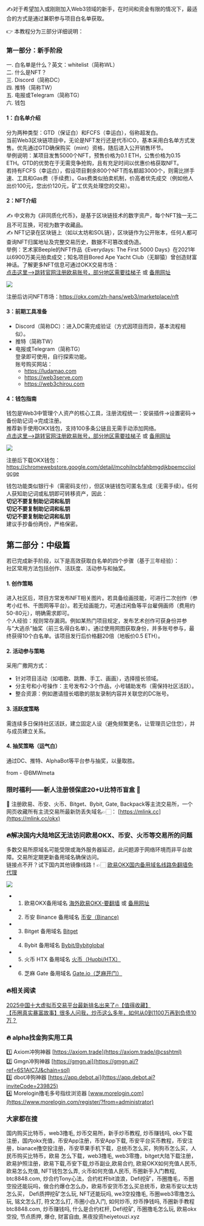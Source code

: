 ✍对于希望加入或刚刚加入Web3领域的新手，在时间和资金有限的情况下，最适合的方式是通过兼职参与项目白名单获取。

👉 本教程分为三部分详细说明：

### 第一部分：新手阶段
一. 白名单是什么？英文：whitelist（简称WL）  
二. 什么是NFT？  
三. Discord（简称DC）  
四. 推特（简称TW）  
五. 电报或Telegram（简称TG）  
六. 钱包  

#### 1：白名单介绍  
分为两种类型：GTD（保证白）和FCFS（幸运白），俗称超发白。  
当前Web3区块链项目中，无论是NFT发行还是代币ICO，基本采用白名单方式发售。优先通过GTD确保购买（mint）资格，随后进入公开销售环节。  
举例说明：某项目发售5000个NFT，预售价格为0.1 ETH，公售价格为0.15 ETH。GTD的优势在于无需竞争抢购，且有充足时间以优惠价格获取NFT。  
若持有FCFS（幸运白），假设项目剩余800个NFT而名额超3000个，则需比拼手速、工具和Gas费（手续费）。Gas费类似拍卖机制，价高者优先成交（例如他人出价100元，您出价120元，矿工优先处理您的交易）。

#### 2：NFT介绍  
✍️ 中文称为《非同质化代币》，是基于区块链技术的数字资产，每个NFT独一无二且不可互换，可视为数字收藏品。  
✍️ NFT记录在区块链上（如以太坊和SOL链），区块链作为公开账本，任何人都可查询NFT归属地址及完整交易历史，数据不可篡改或伪造。  
举例：艺术家Beeple的NFT作品《Everydays: The First 5000 Days》在2021年以6900万美元拍卖成交；知名项目Bored Ape Yacht Club（无聊猿）曾创造财富神话。了解更多NFT信息可通过OKX交易市场：  
[点击这里–>跳转官网注册欧易账号，部分地区需要挂梯子](https://www.okx.com/join/76527935) 或 [备用网址](https://www.oucnyi.net/zh-hans/join/76527935)  

[![](https://fe095ec.webp.li/top-10-exchanges-001.jpg)](https://www.oucnyi.net/zh-hans/join/76527935)  

注册后访问NFT市场：https://okx.com/zh-hans/web3/marketplace/nft  

#### 3：前期工具准备  
- Discord（简称DC）：进入DC需完成验证（方式因项目而异，基本流程相似）。  
- 推特（简称TW）  
- 电报或Telegram（简称TG）  
  登录即可使用，自行探索功能。  
  账号购买网站：  
  - https://ludamao.com  
  - https://web3serve.com  
  - https://web3chirou.com  

#### 4：钱包指南  
钱包是Web3中管理个人资产的核心工具，注册流程统一：安装插件→设置密码→备份助记词→完成注册。  
推荐新手使用OKX钱包，支持100多条公链且无需手动添加网络。  
[点击这里–>跳转官网注册欧易账号，部分地区需要挂梯子](https://www.okx.com/join/76527935) 或 [备用网址](https://www.okx.com/join/76527935)  

[![](https://fe095ec.webp.li/top-10-exchanges-001.jpg)](https://www.oucnyi.net/zh-hans/join/76527935)  

注册后下载OKX钱包：https://chromewebstore.google.com/detail/mcohilncbfahbmgdjkbpemcciiolgcge  

钱包功能类似银行卡（需密码支付），但区块链钱包可匿名生成（无需手续）。任何人获知助记词或私钥即可转移资产，因此：  
**切记不要复制助记词和私钥**  
**切记不要复制助记词和私钥**  
**切记不要复制助记词和私钥**  
建议手抄备份两份，严格保密。  

## 第二部分：中级篇  
若已完成新手阶段，以下是高效获取白名单的四个步骤（基于三年经验）：  
社区常用方法包括创作、活跃度、活动参与和抽奖。  

#### 1. 创作策略  
进入社区后，项目方常发布NFT相关图片。若具备绘画技能，可进行二次创作（参考小红书、千图网等平台）。若无绘画能力，可通过闲鱼等平台雇佣画师（费用约50-80元），明确需求即可。  
个人经验：规则常存漏洞。例如某热门项目规定，发布艺术创作可获身份并参与“大逃杀”抽奖（前三名得白名单）。通过使用网图获取身份，并多账号参与，最终获得10个白名单。该项目发行后价格翻20倍（地板价0.5 ETH）。  

#### 2. 活动参与策略  
采用广撒网方式：  
- 针对项目活动（如唱歌、跳舞、手工、画画），选择擅长领域。  
- 分主号和小号操作：主号发布2-3个作品，小号辅助发布（需保持社区活跃）。  
- 整合资源：例如邀请擅长唱歌的朋友录制内容并关联您的DC账号。  

#### 3. 活跃度策略  
需连续多日保持社区活跃，建立固定人设（避免频繁更名，让管理员记住您），并与成员建立关系。  

#### 4. 抽奖策略（运气白）  
通过DC、推特、AlphaBot等平台参与抽奖，以量取胜。  

from - @BMWmeta  

### 限时福利——新人注册领保底20+U比特币盲盒 🎁  
🎁 注册欧易、币安、火币、Bitget、Bybit, Gate, Backpack等主流交易所，一个网页收藏所有主流交易所最新防丢失域名👉🏻： [https://mlink.cc](https://mlink.cc/okx)  

### 🔥解决国内大陆地区无法访问欧易OKX、币安、火币等交易所的问题  
多数交易所原域名可能受限或海外服务器延迟，此问题源于网络环境而非平台故障。交易所定期更新备用域名确保访问。  
链接点不开？试下国内其他镜像线路！👉🏻 [欧易OKX国内备用域名线路免翻墙免代理](https://vlink.cc/okxcn)  

[![](https://307e939.webp.li/20250812124552161.png)](https://vlink.cc/okxcn)  

- 1. 欧易OKX备用域名 [海外欧易OKX-要翻墙](https://www.okx.com/join/76527935) 或 [备用网址](https://www.oucnyi.net/zh-hans/join/76527935)  
- 2. 币安 Binance 备用域名 [币安（Binance)](https://accounts.binance.com/zh-CN/register?ref=36457687)  
- 3. Bitget 备用域名 [Bitget](https://www.bitget.com/zh-CN/referral/register?from=referral&clacCode=VRNEYUTR)  
- 4. Bybit 备用域名 [Bybit/Bybitglobal](https://www.bybitglobal.com/zh-MY/invite/?ref=VMKORMM)  
- 5. 火币 HTX 备用域名 [火币（Huobi/HTX）](https://www.htx.com/invite/zh-cn/1f?invite_code=whf45223)  
- 6. 芝麻 Gate 备用域名 [Gate.io（芝麻开门）](https://www.gate.io/zh/signup?ref_type=103&ref=A1ERAQ)  

### 🔥相关阅读  
[2025中国十大虚拟币交易平台最新排名出来了🔥【值得收藏】](https://btc8848.com/top-10-exchanges/)  
[【币圈真实暴富故事】很多人问我，炒币这么多年，如何从0到1100万再到负债10万？](https://heiyetouzi.xyz/biquanstory001/)  

### 🔥 alpha找金狗实用工具  
1️⃣ Axiom冲狗神器 [https://axiom.trade](https://axiom.trade/@csshtml)  
2️⃣ Gmgn冲狗神器 [https://gmgn.ai](https://gmgn.ai/?ref=6S1AIC7J&chain=sol)  
3️⃣ dbot冲狗神器 [https://app.debot.ai](https://app.debot.ai?inviteCode=239825)  
4️⃣ Morelogin撸毛多号指纹浏览器 [www.morelogin.com](https://www.morelogin.com/register/?from=administrator)  

### 大家都在搜  
国内购买比特币，web3撸毛, 炒币交易所，新手炒币教程, 炒币赚钱吗, okx下载注册，国内okx充值，币安App注册，币安App下载, 币安平台买币教程，币安注册，bianace撸空投注册，币安苹果手机下载，总统币怎么买，狗狗币怎么买，人民币购买比特币，欧易 怎么下载，web3撸毛, web3零撸，bitget大陆下载注册，欧易护照注册，欧易下载,币安下载,炒币副业,欧易合约, 欧易OKX如何充值人民币, 欧易怎么充值, NFT钱包怎么弄, 火币如何充值人民币, 币圈新手入门教程, btc8848.com, 炒合约Tony心法，合约杠杆bit浪浪，Defi挖矿，币圈撸毛，币圈空投还能玩吗，做合约爆仓怎么办，欧易币安货币怎么买总统币，欧易币安以太坊怎么买， Defi质押挖矿怎么玩, NFT还能玩吗, we3空投撸毛, 币圈web3零撸怎么玩, 铭文怎么打, 符文怎么打, 币圈小白入门, 如何炒币, 炒币挣钱吗, 币圈新手教程btc8848.com, 炒币赚钱吗, 什么是合约杠杆, Defi挖矿, 币圈撸毛怎么玩, 欧易okx空投, 节点质押, 爆仓, 财富自由, 黑夜投资heiyetouzi.xyz